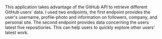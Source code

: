 This application takes advantage of the GitHub API to retrieve different GitHub users' data. I used two endpoints, the first endpoint provides the user's username,
profile-photo and information on followers, company, and personal site. The second endpoint provides data concerning the users latest five repositiories. This can 
help users to quickly explore other users' latest work.
